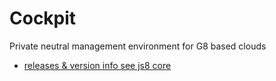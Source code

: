 # Cockpit

Private neutral management environment for G8 based clouds

- [releases & version info see js8 core](../../jumpscale_core8/blob/master/releases.md)
